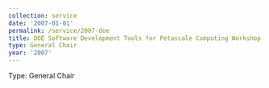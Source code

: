 ```yaml
---
collection: service
date: '2007-01-01'
permalink: /service/2007-doe
title: DOE Software Development Tools for Petascale Computing Workshop
type: General Chair
year: '2007'
---
```


Type: General Chair
